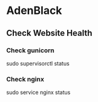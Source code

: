 # AdenBlack

## Check Website Health

### Check gunicorn

sudo supervisorctl status

### Check nginx

sudo service nginx status
